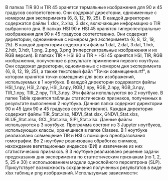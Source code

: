 В папках TIR 90 и TIR 45 хранятся термальные изображения для 90 и 45 градусов соответственно. Они содержат директории, одноименные с номером дня эксперимента {6, 8, 12, 19, 25}. В каждой директории содержатся файлы 1.xlsx, 2.xlsx, 3.xlsx, включающие информацию о TIR выбранного дня.
В папках HSI 90 и HSI 45 хранятся гиперспектральные изображения для 90 и 45 градусов соотетственно. Они содержат директории, одноименные с номером дня эксперимента {6, 8, 12, 19, 25}.  В каждой директории содержатся файлы 1.dat, 2.dat, 3.dat, 1.hdr, 2.hdr, 3.hdr, 1.png, 2.png, 3.png (гиперспектральные изображения и их RGB версия). 
В папках TIR + HSI 90 и TIR + HSI 45 хранятся HSI, TIR, RGB изображения, полученные в результате применения первого ноутбука. Они содержат директории, одноименные с номером дня эксперимента {6, 8, 12, 19, 25}, а также текстовый файл "Точки совмещения.rtf", в котором хранятся точки сомещения для всех изображений, используемых в 1 ноутбуке. В каждой директории содержатся файлы HSI_1.npy, HSI_2.npy, HSI_3.npy, RGB_1.npy, RGB_2.npy, RGB_3.npy, TIR_1.npy, TIR_2.npy, TIR_3.npy. Эти файлы используются во 2 ноутбуке. 
В папке Table хранятся таблицы статистических признаков, полученных в результате выполнения 2 ноутбука. Данная папка содержит директории 90 и 45 (для 90 и 45 градусов соответственно). Каждая директория содержит файлы TIR_Stat.xlsx, NDVI_Stat.xlsx, GNDVI_Stat.xlxs, BLUE_Stat.xlsx, GCL_Stat.xlsx, SIPI_Stat.xlsx. Данные файлы используются в 3 ноутбуке.
Программа состоит из 3 Jupyter ноутбуков, использующих классы, хранящиеся в папке Classes. В 1 ноутбуке реализовано совмещение TIR и HSI с помощью преобразования гомографии. Во 2 ноутбуке реализована обработка снимков, нахождение вегетационных индексов (ВИ) и извлечение из них статистических признаков. В 3 ноутбуке реализовано решение задачи предсказания дня эксперимента по статистическим признакам (по 1, 2, 5, 25 и 30) с использованием модели однослойного персептрона (SLP). Присутствует возможность сохранения полученных результатов в виде xlsx таблиц и png изображений. 
Используемые зависимости: 
